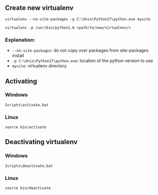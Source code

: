 ## Create new virtualenv

```
virtualenv --no-site-packages -p C:\Unix\Python27\python.exe mysite
```
```
virtualenv -p /usr/bin/python2.6 <path/to/new/virtualenv/>
```
### Explanation:
- `--no-site-packages`: do not copy over packages from site-packages install
- `-p C:\Unix\Python27\python.exe`: location of the python version to use
- `mysite`: virtualenv directory

## Activating
### Windows
`Scripts\activate.bat`
### Linux
`source bin/activate`

## Deactivating virtualenv
### Windows
`Scripts\deactivate.bat`
### Linux
`source bin/deactivate`
